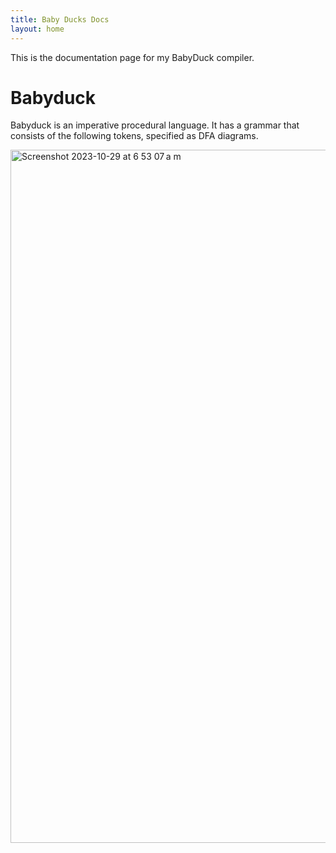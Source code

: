 ```yaml
---
title: Baby Ducks Docs
layout: home
---
```


This is the documentation page for my BabyDuck compiler.

# Babyduck

Babyduck is an imperative procedural language. It has a grammar that consists of the following tokens, specified
as DFA diagrams.

<img width="1109" alt="Screenshot 2023-10-29 at 6 53 07 a m" src="https://github.com/thehaiwave/babyduckdocs/assets/46984294/c1bce5d0-7be5-463e-96a3-4c194ee450d3">
